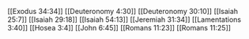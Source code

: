 [[Exodus 34:34]]
[[Deuteronomy 4:30]]
[[Deuteronomy 30:10]]
[[Isaiah 25:7]]
[[Isaiah 29:18]]
[[Isaiah 54:13]]
[[Jeremiah 31:34]]
[[Lamentations 3:40]]
[[Hosea 3:4]]
[[John 6:45]]
[[Romans 11:23]]
[[Romans 11:25]]
